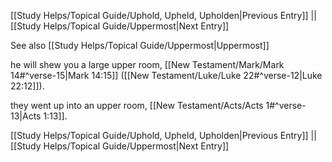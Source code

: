 [[Study Helps/Topical Guide/Uphold, Upheld, Upholden|Previous Entry]]  ||  [[Study Helps/Topical Guide/Uppermost|Next Entry]]

 See also [[Study Helps/Topical Guide/Uppermost|Uppermost]]

 he will shew you a large upper room, [[New Testament/Mark/Mark 14#^verse-15|Mark 14:15]] ([[New Testament/Luke/Luke 22#^verse-12|Luke 22:12]]).

 they went up into an upper room, [[New Testament/Acts/Acts 1#^verse-13|Acts 1:13]].

[[Study Helps/Topical Guide/Uphold, Upheld, Upholden|Previous Entry]]  ||  [[Study Helps/Topical Guide/Uppermost|Next Entry]]